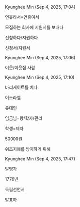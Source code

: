 Kyunghee Min (Sep 4, 2025, 17:04)

연휴라서=연휴여서

모집하는 회사에 지원서를 보내다

신청하다/지원하다

신청서/지원서

Kyunghee Min (Sep 4, 2025, 17:06)

이웃/이웃집 사람

Kyunghee Min (Sep 4, 2025, 17:10)

바리케이트를 치다

이스라엘

유대인

임금님=왕/학자/관리

학생=제자

50000원

위조지폐를 방지하기 위해

Kyunghee Min (Sep 4, 2025, 17:47)

발명가

1776년

독립선언서

발표하
